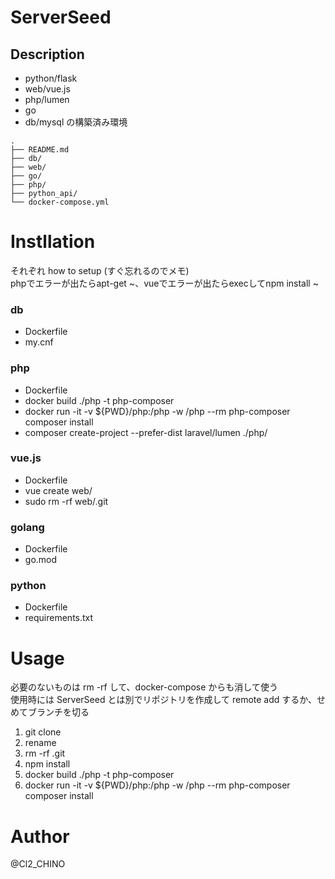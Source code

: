 # ServerSeed

## Description
- python/flask
- web/vue.js
- php/lumen
- go
- db/mysql
の構築済み環境
```
.
├── README.md
├── db/
├── web/
├── go/
├── php/
├── python_api/
└── docker-compose.yml
```
# Instllation
それぞれ how to setup (すぐ忘れるのでメモ) <br>
phpでエラーが出たらapt-get ~、vueでエラーが出たらexecしてnpm install ~
### db
- Dockerfile
- my.cnf
### php
- Dockerfile
- docker build ./php -t php-composer
- docker run -it -v ${PWD}/php:/php -w /php --rm php-composer composer install
- composer create-project --prefer-dist laravel/lumen ./php/
### vue.js
- Dockerfile
- vue create web/
- sudo rm -rf web/.git
### golang
- Dockerfile
- go.mod
### python
- Dockerfile
- requirements.txt

# Usage
必要のないものは rm -rf して、docker-compose からも消して使う<br>
使用時には ServerSeed とは別でリポジトリを作成して remote add するか、せめてブランチを切る<br>
1. git clone
2. rename
3. rm -rf .git
4. npm install
5. docker build ./php -t php-composer
6. docker run -it -v ${PWD}/php:/php -w /php --rm php-composer composer install

# Author 
@Cl2_CHINO
